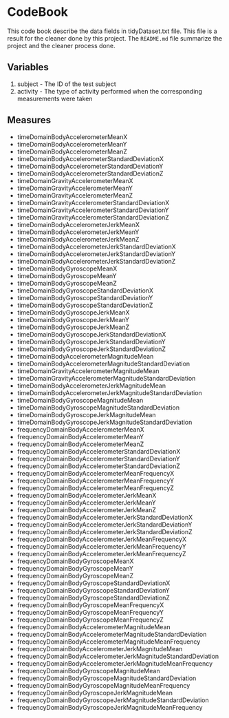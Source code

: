 # CodeBook
This code book describe the data fields in tidyDataset.txt file.
This file is a result for the cleaner done by this project. The `README.md` file summarize the project and the cleaner process done.

## Variables
1. subject - The ID of the test subject
2. activity - The type of activity performed when the corresponding measurements were taken

## Measures
* timeDomainBodyAccelerometerMeanX 
* timeDomainBodyAccelerometerMeanY 
* timeDomainBodyAccelerometerMeanZ 
* timeDomainBodyAccelerometerStandardDeviationX 
* timeDomainBodyAccelerometerStandardDeviationY 
* timeDomainBodyAccelerometerStandardDeviationZ 
* timeDomainGravityAccelerometerMeanX 
* timeDomainGravityAccelerometerMeanY 
* timeDomainGravityAccelerometerMeanZ 
* timeDomainGravityAccelerometerStandardDeviationX 
* timeDomainGravityAccelerometerStandardDeviationY 
* timeDomainGravityAccelerometerStandardDeviationZ 
* timeDomainBodyAccelerometerJerkMeanX 
* timeDomainBodyAccelerometerJerkMeanY 
* timeDomainBodyAccelerometerJerkMeanZ 
* timeDomainBodyAccelerometerJerkStandardDeviationX 
* timeDomainBodyAccelerometerJerkStandardDeviationY 
* timeDomainBodyAccelerometerJerkStandardDeviationZ 
* timeDomainBodyGyroscopeMeanX 
* timeDomainBodyGyroscopeMeanY 
* timeDomainBodyGyroscopeMeanZ 
* timeDomainBodyGyroscopeStandardDeviationX 
* timeDomainBodyGyroscopeStandardDeviationY 
* timeDomainBodyGyroscopeStandardDeviationZ 
* timeDomainBodyGyroscopeJerkMeanX 
* timeDomainBodyGyroscopeJerkMeanY 
* timeDomainBodyGyroscopeJerkMeanZ 
* timeDomainBodyGyroscopeJerkStandardDeviationX 
* timeDomainBodyGyroscopeJerkStandardDeviationY 
* timeDomainBodyGyroscopeJerkStandardDeviationZ 
* timeDomainBodyAccelerometerMagnitudeMean 
* timeDomainBodyAccelerometerMagnitudeStandardDeviation 
* timeDomainGravityAccelerometerMagnitudeMean 
* timeDomainGravityAccelerometerMagnitudeStandardDeviation 
* timeDomainBodyAccelerometerJerkMagnitudeMean 
* timeDomainBodyAccelerometerJerkMagnitudeStandardDeviation 
* timeDomainBodyGyroscopeMagnitudeMean 
* timeDomainBodyGyroscopeMagnitudeStandardDeviation 
* timeDomainBodyGyroscopeJerkMagnitudeMean 
* timeDomainBodyGyroscopeJerkMagnitudeStandardDeviation 
* frequencyDomainBodyAccelerometerMeanX 
* frequencyDomainBodyAccelerometerMeanY 
* frequencyDomainBodyAccelerometerMeanZ 
* frequencyDomainBodyAccelerometerStandardDeviationX 
* frequencyDomainBodyAccelerometerStandardDeviationY 
* frequencyDomainBodyAccelerometerStandardDeviationZ 
* frequencyDomainBodyAccelerometerMeanFrequencyX 
* frequencyDomainBodyAccelerometerMeanFrequencyY 
* frequencyDomainBodyAccelerometerMeanFrequencyZ 
* frequencyDomainBodyAccelerometerJerkMeanX 
* frequencyDomainBodyAccelerometerJerkMeanY 
* frequencyDomainBodyAccelerometerJerkMeanZ 
* frequencyDomainBodyAccelerometerJerkStandardDeviationX 
* frequencyDomainBodyAccelerometerJerkStandardDeviationY 
* frequencyDomainBodyAccelerometerJerkStandardDeviationZ 
* frequencyDomainBodyAccelerometerJerkMeanFrequencyX 
* frequencyDomainBodyAccelerometerJerkMeanFrequencyY 
* frequencyDomainBodyAccelerometerJerkMeanFrequencyZ 
* frequencyDomainBodyGyroscopeMeanX 
* frequencyDomainBodyGyroscopeMeanY 
* frequencyDomainBodyGyroscopeMeanZ 
* frequencyDomainBodyGyroscopeStandardDeviationX 
* frequencyDomainBodyGyroscopeStandardDeviationY 
* frequencyDomainBodyGyroscopeStandardDeviationZ 
* frequencyDomainBodyGyroscopeMeanFrequencyX 
* frequencyDomainBodyGyroscopeMeanFrequencyY 
* frequencyDomainBodyGyroscopeMeanFrequencyZ 
* frequencyDomainBodyAccelerometerMagnitudeMean 
* frequencyDomainBodyAccelerometerMagnitudeStandardDeviation 
* frequencyDomainBodyAccelerometerMagnitudeMeanFrequency 
* frequencyDomainBodyAccelerometerJerkMagnitudeMean 
* frequencyDomainBodyAccelerometerJerkMagnitudeStandardDeviation 
* frequencyDomainBodyAccelerometerJerkMagnitudeMeanFrequency 
* frequencyDomainBodyGyroscopeMagnitudeMean 
* frequencyDomainBodyGyroscopeMagnitudeStandardDeviation 
* frequencyDomainBodyGyroscopeMagnitudeMeanFrequency 
* frequencyDomainBodyGyroscopeJerkMagnitudeMean 
* frequencyDomainBodyGyroscopeJerkMagnitudeStandardDeviation 
* frequencyDomainBodyGyroscopeJerkMagnitudeMeanFrequency